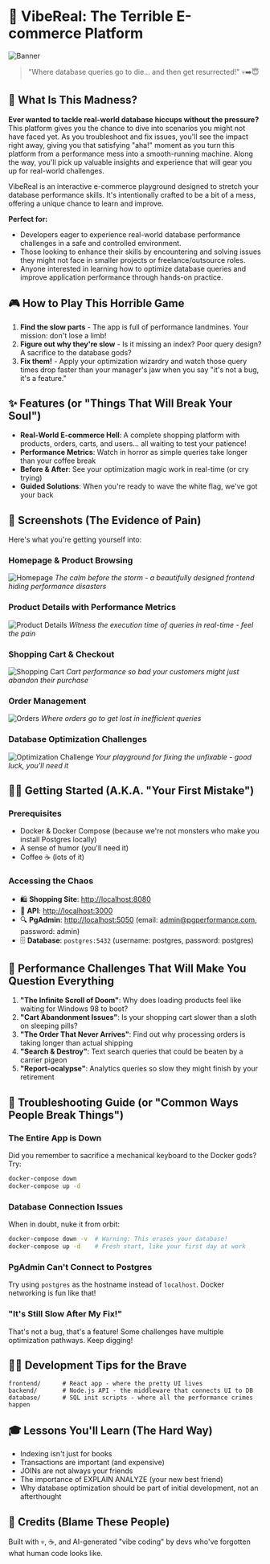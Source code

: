 # 🚀 VibeReal: The Terrible E-commerce Platform

![Banner](screenshots/header_0.png)

> "Where database queries go to die... and then get resurrected!" 💀➡️😇

## 🤔 What Is This Madness?

**Ever wanted to tackle real-world database hiccups without the pressure?** This platform gives you the chance to dive into scenarios you might not have faced yet. As you troubleshoot and fix issues, you'll see the impact right away, giving you that satisfying "aha!" moment as you turn this platform from a performance mess into a smooth-running machine. Along the way, you'll pick up valuable insights and experience that will gear you up for real-world challenges.

VibeReal is an interactive e-commerce playground designed to stretch your database performance skills. It's intentionally crafted to be a bit of a mess, offering a unique chance to learn and improve.

**Perfect for:**
- Developers eager to experience real-world database performance challenges in a safe and controlled environment.
- Those looking to enhance their skills by encountering and solving issues they might not face in smaller projects or freelance/outsource roles.
- Anyone interested in learning how to optimize database queries and improve application performance through hands-on practice.

## 🎮 How to Play This Horrible Game

1. **Find the slow parts** - The app is full of performance landmines. Your mission: don't lose a limb!
2. **Figure out why they're slow** - Is it missing an index? Poor query design? A sacrifice to the database gods?
3. **Fix them!** - Apply your optimization wizardry and watch those query times drop faster than your manager's jaw when you say "it's not a bug, it's a feature."

## ✨ Features (or "Things That Will Break Your Soul")

- **Real-World E-commerce Hell**: A complete shopping platform with products, orders, carts, and users... all waiting to test your patience!
- **Performance Metrics**: Watch in horror as simple queries take longer than your coffee break
- **Before & After**: See your optimization magic work in real-time (or cry trying)
- **Guided Solutions**: When you're ready to wave the white flag, we've got your back

## 📸 Screenshots (The Evidence of Pain)

Here's what you're getting yourself into:

### Homepage & Product Browsing
![Homepage](screenshots/screenshot_0.png)
*The calm before the storm - a beautifully designed frontend hiding performance disasters*

### Product Details with Performance Metrics
![Product Details](screenshots/screenshot_1.png)
*Witness the execution time of queries in real-time - feel the pain*

### Shopping Cart & Checkout
![Shopping Cart](screenshots/screenshot_2.png)
*Cart performance so bad your customers might just abandon their purchase*

### Order Management
![Orders](screenshots/screenshot_3.png)
*Where orders go to get lost in inefficient queries*

### Database Optimization Challenges
![Optimization Challenge](screenshots/screenshot_4.png)
*Your playground for fixing the unfixable - good luck, you'll need it*

## 🏃‍♂️ Getting Started (A.K.A. "Your First Mistake")

### Prerequisites

- Docker & Docker Compose (because we're not monsters who make you install Postgres locally)
- A sense of humor (you'll need it)
- Coffee ☕ (lots of it)


### Accessing the Chaos

- 🛍️ **Shopping Site**: [http://localhost:8080](http://localhost:8080)
- 🔌 **API**: [http://localhost:3000](http://localhost:3000/api)
- 🔍 **PgAdmin**: [http://localhost:5050](http://localhost:5050) (email: admin@pgperformance.com, password: admin)
- 🗄️ **Database**: `postgres:5432` (username: postgres, password: postgres)

## 🎯 Performance Challenges That Will Make You Question Everything

1. **"The Infinite Scroll of Doom"**: Why does loading products feel like waiting for Windows 98 to boot?
2. **"Cart Abandonment Issues"**: Is your shopping cart slower than a sloth on sleeping pills?
3. **"The Order That Never Arrives"**: Find out why processing orders is taking longer than actual shipping
4. **"Search & Destroy"**: Text search queries that could be beaten by a carrier pigeon
5. **"Report-ocalypse"**: Analytics queries so slow they might finish by your retirement

## 🔧 Troubleshooting Guide (or "Common Ways People Break Things")

### The Entire App is Down
Did you remember to sacrifice a mechanical keyboard to the Docker gods? Try:
```bash
docker-compose down
docker-compose up -d
```

### Database Connection Issues
When in doubt, nuke it from orbit:
```bash
docker-compose down -v  # Warning: This erases your database!
docker-compose up -d    # Fresh start, like your first day at work
```

### PgAdmin Can't Connect to Postgres
Try using `postgres` as the hostname instead of `localhost`. Docker networking is fun like that!

### "It's Still Slow After My Fix!"
That's not a bug, that's a feature! Some challenges have multiple optimization pathways. Keep digging!

## 🧑‍💻 Development Tips for the Brave

```
frontend/      # React app - where the pretty UI lives
backend/       # Node.js API - the middleware that connects UI to DB
database/      # SQL init scripts - where all the performance crimes happen
```

## 🎓 Lessons You'll Learn (The Hard Way)

- Indexing isn't just for books
- Transactions are important (and expensive)
- JOINs are not always your friends
- The importance of EXPLAIN ANALYZE (your new best friend)
- Why database optimization should be part of initial development, not an afterthought

## 🙏 Credits (Blame These People)

Built with 💀, ☕, and AI-generated "vibe coding" by devs who've forgotten what human code looks like.
